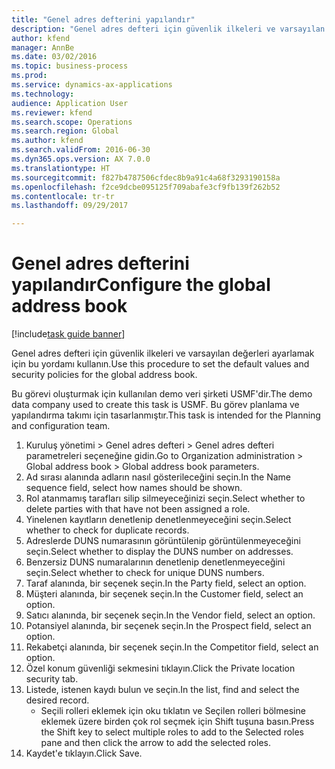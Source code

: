 ```yaml
--- 
title: "Genel adres defterini yapılandır"
description: "Genel adres defteri için güvenlik ilkeleri ve varsayılan değerleri ayarlamak için bu yordamı kullanın."
author: kfend
manager: AnnBe
ms.date: 03/02/2016
ms.topic: business-process
ms.prod: 
ms.service: dynamics-ax-applications
ms.technology: 
audience: Application User
ms.reviewer: kfend
ms.search.scope: Operations
ms.search.region: Global
ms.author: kfend
ms.search.validFrom: 2016-06-30
ms.dyn365.ops.version: AX 7.0.0
ms.translationtype: HT
ms.sourcegitcommit: f827b4787506cfdec8b9a91c4a68f3293190158a
ms.openlocfilehash: f2ce9dcbe095125f709abafe3cf9fb139f262b52
ms.contentlocale: tr-tr
ms.lasthandoff: 09/29/2017

---
```

# <a name="configure-the-global-address-book"></a><span data-ttu-id="4e16d-103">Genel adres defterini yapılandır</span><span class="sxs-lookup"><span data-stu-id="4e16d-103">Configure the global address book</span></span>

[!include[task guide banner](../../includes/task-guide-banner.md)]

<span data-ttu-id="4e16d-104">Genel adres defteri için güvenlik ilkeleri ve varsayılan değerleri ayarlamak için bu yordamı kullanın.</span><span class="sxs-lookup"><span data-stu-id="4e16d-104">Use this procedure to set the default values and security policies for the global address book.</span></span> 

<span data-ttu-id="4e16d-105">Bu görevi oluşturmak için kullanılan demo veri şirketi USMF'dir.</span><span class="sxs-lookup"><span data-stu-id="4e16d-105">The demo data company used to create this task is USMF.</span></span> <span data-ttu-id="4e16d-106">Bu görev planlama ve yapılandırma takımı için tasarlanmıştır.</span><span class="sxs-lookup"><span data-stu-id="4e16d-106">This task is intended for the Planning and configuration team.</span></span>

1. <span data-ttu-id="4e16d-107">Kuruluş yönetimi > Genel adres defteri > Genel adres defteri parametreleri seçeneğine gidin.</span><span class="sxs-lookup"><span data-stu-id="4e16d-107">Go to Organization administration > Global address book > Global address book parameters.</span></span>
2. <span data-ttu-id="4e16d-108">Ad sırası alanında adların nasıl gösterileceğini seçin.</span><span class="sxs-lookup"><span data-stu-id="4e16d-108">In the Name sequence field, select how names should be shown.</span></span>
3. <span data-ttu-id="4e16d-109">Rol atanmamış tarafları silip silmeyeceğinizi seçin.</span><span class="sxs-lookup"><span data-stu-id="4e16d-109">Select whether to delete parties with that have not been assigned a role.</span></span>
4. <span data-ttu-id="4e16d-110">Yinelenen kayıtların denetlenip denetlenmeyeceğini seçin.</span><span class="sxs-lookup"><span data-stu-id="4e16d-110">Select whether to check for duplicate records.</span></span>
5. <span data-ttu-id="4e16d-111">Adreslerde DUNS numarasının görüntülenip görüntülenmeyeceğini seçin.</span><span class="sxs-lookup"><span data-stu-id="4e16d-111">Select whether to display the DUNS number on addresses.</span></span>
6. <span data-ttu-id="4e16d-112">Benzersiz DUNS numaralarının denetlenip denetlenmeyeceğini seçin.</span><span class="sxs-lookup"><span data-stu-id="4e16d-112">Select whether to check for unique DUNS numbers.</span></span>
7. <span data-ttu-id="4e16d-113">Taraf alanında, bir seçenek seçin.</span><span class="sxs-lookup"><span data-stu-id="4e16d-113">In the Party field, select an option.</span></span>
8. <span data-ttu-id="4e16d-114">Müşteri alanında, bir seçenek seçin.</span><span class="sxs-lookup"><span data-stu-id="4e16d-114">In the Customer field, select an option.</span></span>
9. <span data-ttu-id="4e16d-115">Satıcı alanında, bir seçenek seçin.</span><span class="sxs-lookup"><span data-stu-id="4e16d-115">In the Vendor field, select an option.</span></span>
10. <span data-ttu-id="4e16d-116">Potansiyel alanında, bir seçenek seçin.</span><span class="sxs-lookup"><span data-stu-id="4e16d-116">In the Prospect field, select an option.</span></span>
11. <span data-ttu-id="4e16d-117">Rekabetçi alanında, bir seçenek seçin.</span><span class="sxs-lookup"><span data-stu-id="4e16d-117">In the Competitor field, select an option.</span></span>
12. <span data-ttu-id="4e16d-118">Özel konum güvenliği sekmesini tıklayın.</span><span class="sxs-lookup"><span data-stu-id="4e16d-118">Click the Private location security tab.</span></span>
13. <span data-ttu-id="4e16d-119">Listede, istenen kaydı bulun ve seçin.</span><span class="sxs-lookup"><span data-stu-id="4e16d-119">In the list, find and select the desired record.</span></span>
    * <span data-ttu-id="4e16d-120">Seçili rolleri eklemek için oku tıklatın ve Seçilen rolleri bölmesine eklemek üzere birden çok rol seçmek için Shift tuşuna basın.</span><span class="sxs-lookup"><span data-stu-id="4e16d-120">Press the Shift key to select multiple roles to add to the Selected roles pane and then click the arrow to add the selected roles.</span></span>  
14. <span data-ttu-id="4e16d-121">Kaydet'e tıklayın.</span><span class="sxs-lookup"><span data-stu-id="4e16d-121">Click Save.</span></span>


